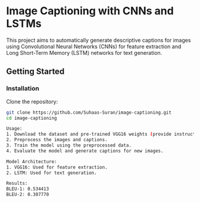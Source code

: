 # Image Captioning with CNNs and LSTMs

This project aims to automatically generate descriptive captions for images using Convolutional Neural Networks (CNNs) for feature extraction and Long Short-Term Memory (LSTM) networks for text generation.

## Getting Started

### Installation

Clone the repository:

   ```bash
   git clone https://github.com/Suhaas-Suran/image-captioning.git
   cd image-captioning

Usage:
1. Download the dataset and pre-trained VGG16 weights (provide instructions or links if necessary).
2. Preprocess the images and captions.
3. Train the model using the preprocessed data.
4. Evaluate the model and generate captions for new images.

Model Architecture:
1. VGG16: Used for feature extraction.
2. LSTM: Used for text generation.

Results: 
BLEU-1: 0.534413
BLEU-2: 0.307770

